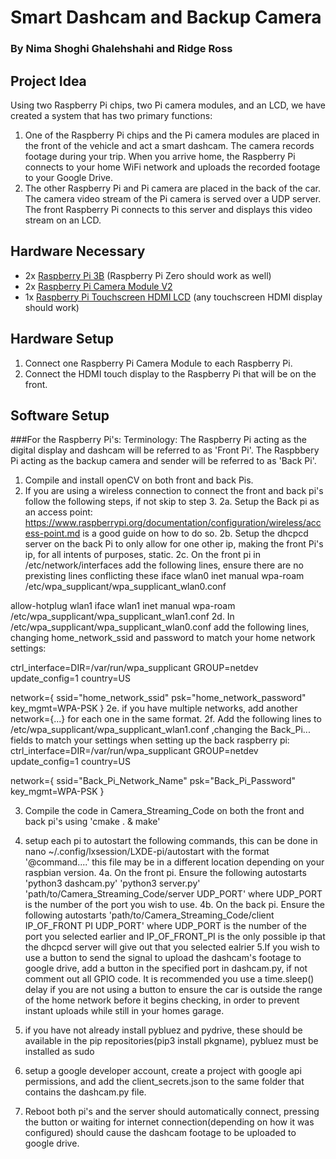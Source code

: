 # Smart Dashcam and Backup Camera

### By Nima Shoghi Ghalehshahi and Ridge Ross

## Project Idea

Using two Raspberry Pi chips, two Pi camera modules, and an LCD, we have created a system that has two primary functions:

1. One of the Raspberry Pi chips and the Pi camera modules are placed in the front of the vehicle and act a smart dashcam. The camera records footage during your trip. When you arrive home, the Raspberry Pi connects to your home WiFi network and uploads the recorded footage to your Google Drive.
2. The other Raspberry Pi and Pi camera are placed in the back of the car. The camera video stream of the Pi camera is served over a UDP server. The front Raspberry Pi connects to this server and displays this video stream on an LCD.

## Hardware Necessary

-   2x [Raspberry Pi 3B](https://www.amazon.com/Raspberry-Pi-MS-004-00000024-Model-Board/dp/B01LPLPBS8) (Raspberry Pi Zero should work as well)
-   2x [Raspberry Pi Camera Module V2](https://www.amazon.com/Raspberry-Pi-Camera-Module-Megapixel/dp/B01ER2SKFS)
-   1x [Raspberry Pi Touchscreen HDMI LCD](https://www.amazon.com/ELECROW-Display-1024X600-Function-Raspberry/dp/B01GDMDFZA) (any touchscreen HDMI display should work)

## Hardware Setup

1. Connect one Raspberry Pi Camera Module to each Raspberry Pi.
2. Connect the HDMI touch display to the Raspberry Pi that will be on the front.

## Software Setup



###For the Raspberry Pi's:
Terminology:
  The Raspberry Pi acting as the digital display and dashcam will be referred to as 'Front Pi'.
  The Raspbbery Pi acting as the backup camera and sender will be referred to as 'Back Pi'.

1. Compile and install openCV on both front and back Pis.
2. If you are using a wireless connection to connect the front and back pi's follow the following steps, if not skip to step 3.
2a. Setup the Back pi as an access point: https://www.raspberrypi.org/documentation/configuration/wireless/access-point.md is a good guide on how to do so.
2b. Setup the dhcpcd server on the back Pi to only allow for one other ip, making the front Pi's ip, for all intents of purposes, static.
2c. On the front pi in /etc/network/interfaces add the following lines, ensure there are no prexisting lines conflicting these
iface wlan0 inet manual
    wpa-roam /etc/wpa_supplicant/wpa_supplicant_wlan0.conf

allow-hotplug wlan1
iface wlan1 inet manual
    wpa-roam /etc/wpa_supplicant/wpa_supplicant_wlan1.conf
2d. In /etc/wpa_supplicant/wpa_supplicant_wlan0.conf add the following lines, changing home_network_ssid and password to match your home network settings:

ctrl_interface=DIR=/var/run/wpa_supplicant GROUP=netdev
update_config=1
country=US

network={
        ssid="home_network_ssid"
        psk="home_network_password"
        key_mgmt=WPA-PSK
}
2e.  if you have multiple networks, add another network={...} for each one in the same format.
2f. Add the following lines to /etc/wpa_supplicant/wpa_supplicant_wlan1.conf ,changing the Back_Pi... fields to match your settings when setting up the back raspberry pi:
ctrl_interface=DIR=/var/run/wpa_supplicant GROUP=netdev
update_config=1
country=US

network={
        ssid="Back_Pi_Network_Name"
        psk="Back_Pi_Password"
        key_mgmt=WPA-PSK
}

3. Compile the code in Camera_Streaming_Code on both the front and back pi's using 'cmake . & make'

4. setup each pi to autostart the following commands, this can be done in nano ~/.config/lxsession/LXDE-pi/autostart with the format '@command....' this file may be in a different location depending on your raspbian version.
4a. On the front pi. Ensure the following autostarts 'python3 dashcam.py' 'python3 server.py' 'path/to/Camera_Streaming_Code/server UDP_PORT' where UDP_PORT is the number of the port you wish to use.
4b. On the back pi. Ensure the following autostarts 'path/to/Camera_Streaming_Code/client IP_OF_FRONT PI UDP_PORT' where UDP_PORT is the number of the port you selected earlier and IP_OF_FRONT_PI is the only possible ip that the dhcpcd server will give out that you selected ealrier
5.If you wish to use a button to send the signal to upload the dashcam's footage to google drive, add a button in the specified port in dashcam.py, if not comment out all GPIO code. It is recommended you use a time.sleep() delay if you are not using a button to ensure the car is outside the range of the home network before it begins checking, in order to prevent instant uploads while still in your homes garage.
6. if you have not already install pybluez and pydrive, these should be available in the pip repositories(pip3 install pkgname), pybluez must be installed as sudo
7. setup a google developer account, create a project with google api permissions, and add the client_secrets.json to the same folder that contains the dashcam.py file.
8. Reboot both pi's and the server should automatically connect, pressing the button or waiting for internet connection(depending on how it was configured) should cause the dashcam footage to be uploaded to google drive.
